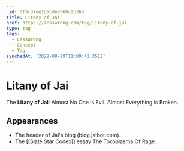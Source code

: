 ```yaml
---
_id: 5f5c37ee1b5cdee568cfb363
title: Litany of Jai
href: https://lesswrong.com/tag/litany-of-jai
type: tag
tags:
  - LessWrong
  - Concept
  - Tag
synchedAt: '2022-08-29T11:09:42.351Z'
---
```

# Litany of Jai

The **Litany of Jai**: Almost No One is Evil. Almost Everything is Broken.

Appearances
-----------

*   The header of Jai's blog (blog.jaibot.com).
*   The [[Slate Star Codex]] essay The Toxoplasma Of Rage.